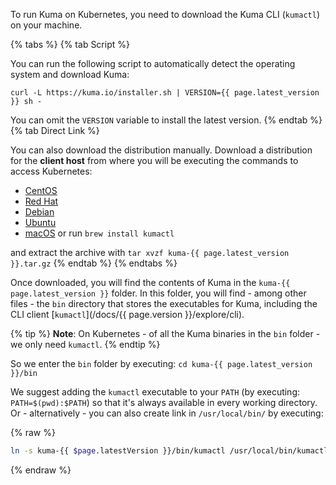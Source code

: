 To run Kuma on Kubernetes, you need to download the Kuma CLI (`kumactl`) on your machine.

{% tabs %}
{% tab Script %}

You can run the following script to automatically detect the operating system and download Kuma:

<div class="language-sh">
<pre><code>curl -L https://kuma.io/installer.sh | VERSION={{ page.latest_version }} sh -</code></pre>
</div>

You can omit the `VERSION` variable to install the latest version. 
{% endtab %}
{% tab Direct Link %}

You can also download the distribution manually. Download a distribution for the **client host** from where you will be executing the commands to access Kubernetes:

* <a href="https://download.konghq.com/mesh-alpine/kuma-{{ page.latest_version }}-centos-amd64.tar.gz">CentOS</a>
* <a href="https://download.konghq.com/mesh-alpine/kuma-{{ page.latest_version }}-rhel-amd64.tar.gz">Red Hat</a>
* <a href="https://download.konghq.com/mesh-alpine/kuma-{{ page.latest_version }}-debian-amd64.tar.gz">Debian</a>
* <a href="https://download.konghq.com/mesh-alpine/kuma-{{ page.latest_version }}-ubuntu-amd64.tar.gz">Ubuntu</a>
* <a href="https://download.konghq.com/mesh-alpine/kuma-{{ page.latest_version }}-darwin-amd64.tar.gz">macOS</a> or run `brew install kumactl`

and extract the archive with `tar xvzf kuma-{{ page.latest_version }}.tar.gz`
{% endtab %}
{% endtabs %}

Once downloaded, you will find the contents of Kuma in the `kuma-{{ page.latest_version }}` folder. In this folder, you will find - among other files - the `bin` directory that stores the executables for Kuma, including the CLI client [`kumactl`](/docs/{{ page.version }}/explore/cli).

{% tip %}
**Note**: On Kubernetes - of all the Kuma binaries in the `bin` folder - we only need `kumactl`.
{% endtip %}

So we enter the `bin` folder by executing: `cd kuma-{{ page.latest_version }}/bin`

We suggest adding the `kumactl` executable to your `PATH` (by executing: `PATH=$(pwd):$PATH`) so that it's always available in every working directory. Or - alternatively - you can also create link in `/usr/local/bin/` by executing:

{% raw %}
```sh
ln -s kuma-{{ $page.latestVersion }}/bin/kumactl /usr/local/bin/kumactl
```
{% endraw %}

